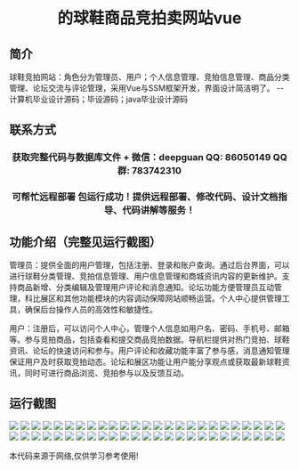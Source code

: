 <p><h1 align="center">的球鞋商品竞拍卖网站vue</h1></p>

## 简介
球鞋竞拍网站：角色分为管理员、用户；个人信息管理、竞拍信息管理、商品分类管理、论坛交流与评论管理，采用Vue与SSM框架开发，界面设计简洁明了。    --计算机毕业设计源码；毕设源码；java毕业设计源码


## 联系方式
<p><h3 align="center">获取完整代码与数据库文件 + 微信：deepguan QQ: 86050149 QQ群: 783742310</h3></p>
<p><h3 align="center">可帮忙远程部署 包运行成功！提供远程部署、修改代码、设计文档指导、代码讲解等服务！</h3></p>

## 功能介绍（完整见运行截图）
管理员：提供全面的用户管理，包括注册、登录和账户查询。通过后台界面，可以进行球鞋分类管理、竞拍信息管理、用户信息管理和商城资讯内容的更新维护。支持商品新增、分类编辑及管理用户评论和消息通知。论坛功能方便管理员互动管理，科比展区和其他功能模块的内容调动保障网站顺畅运营。个人中心提供管理工具，确保后台操作人员的高效性和敏捷性。

用户：注册后，可以访问个人中心，管理个人信息如用户名、密码、手机号、邮箱等。参与竞拍商品，包括查看和提交商品竞拍数据。导航栏提供对热门竞拍、球鞋资讯、论坛的快速访问和参与。用户评论和收藏功能丰富了参与感，消息通知管理保证用户及时获取竞拍动态。论坛和展区功能让用户能分享观点或获取最新球鞋资讯，同时可进行商品浏览、竞拍参与以及反馈互动。


## 运行截图
![](https://bs-1329754181.cos.ap-shanghai.myqcloud.com/ssm/SneakerAuctionSite/img/001.jpg)
![](https://bs-1329754181.cos.ap-shanghai.myqcloud.com/ssm/SneakerAuctionSite/img/002.jpg)
![](https://bs-1329754181.cos.ap-shanghai.myqcloud.com/ssm/SneakerAuctionSite/img/003.jpg)
![](https://bs-1329754181.cos.ap-shanghai.myqcloud.com/ssm/SneakerAuctionSite/img/004.jpg)
![](https://bs-1329754181.cos.ap-shanghai.myqcloud.com/ssm/SneakerAuctionSite/img/005.jpg)
![](https://bs-1329754181.cos.ap-shanghai.myqcloud.com/ssm/SneakerAuctionSite/img/006.jpg)
![](https://bs-1329754181.cos.ap-shanghai.myqcloud.com/ssm/SneakerAuctionSite/img/007.jpg)
![](https://bs-1329754181.cos.ap-shanghai.myqcloud.com/ssm/SneakerAuctionSite/img/008.jpg)
![](https://bs-1329754181.cos.ap-shanghai.myqcloud.com/ssm/SneakerAuctionSite/img/009.jpg)
![](https://bs-1329754181.cos.ap-shanghai.myqcloud.com/ssm/SneakerAuctionSite/img/010.jpg)
![](https://bs-1329754181.cos.ap-shanghai.myqcloud.com/ssm/SneakerAuctionSite/img/011.jpg)
![](https://bs-1329754181.cos.ap-shanghai.myqcloud.com/ssm/SneakerAuctionSite/img/012.jpg)
![](https://bs-1329754181.cos.ap-shanghai.myqcloud.com/ssm/SneakerAuctionSite/img/013.jpg)
![](https://bs-1329754181.cos.ap-shanghai.myqcloud.com/ssm/SneakerAuctionSite/img/014.jpg)
![](https://bs-1329754181.cos.ap-shanghai.myqcloud.com/ssm/SneakerAuctionSite/img/015.jpg)
![](https://bs-1329754181.cos.ap-shanghai.myqcloud.com/ssm/SneakerAuctionSite/img/016.jpg)
![](https://bs-1329754181.cos.ap-shanghai.myqcloud.com/ssm/SneakerAuctionSite/img/017.jpg)
![](https://bs-1329754181.cos.ap-shanghai.myqcloud.com/ssm/SneakerAuctionSite/img/018.jpg)
![](https://bs-1329754181.cos.ap-shanghai.myqcloud.com/ssm/SneakerAuctionSite/img/019.jpg)
![](https://bs-1329754181.cos.ap-shanghai.myqcloud.com/ssm/SneakerAuctionSite/img/020.jpg)
![](https://bs-1329754181.cos.ap-shanghai.myqcloud.com/ssm/SneakerAuctionSite/img/021.jpg)
![](https://bs-1329754181.cos.ap-shanghai.myqcloud.com/ssm/SneakerAuctionSite/img/022.jpg)
![](https://bs-1329754181.cos.ap-shanghai.myqcloud.com/ssm/SneakerAuctionSite/img/023.jpg)
![](https://bs-1329754181.cos.ap-shanghai.myqcloud.com/ssm/SneakerAuctionSite/img/024.jpg)
![](https://bs-1329754181.cos.ap-shanghai.myqcloud.com/ssm/SneakerAuctionSite/img/025.jpg)
![](https://bs-1329754181.cos.ap-shanghai.myqcloud.com/ssm/SneakerAuctionSite/img/026.jpg)
![](https://bs-1329754181.cos.ap-shanghai.myqcloud.com/ssm/SneakerAuctionSite/img/027.jpg)
![](https://bs-1329754181.cos.ap-shanghai.myqcloud.com/ssm/SneakerAuctionSite/img/028.jpg)
![](https://bs-1329754181.cos.ap-shanghai.myqcloud.com/ssm/SneakerAuctionSite/img/029.jpg)
![](https://bs-1329754181.cos.ap-shanghai.myqcloud.com/ssm/SneakerAuctionSite/img/030.jpg)
![](https://bs-1329754181.cos.ap-shanghai.myqcloud.com/ssm/SneakerAuctionSite/img/031.jpg)
![](https://bs-1329754181.cos.ap-shanghai.myqcloud.com/ssm/SneakerAuctionSite/img/032.jpg)
![](https://bs-1329754181.cos.ap-shanghai.myqcloud.com/ssm/SneakerAuctionSite/img/033.jpg)
![](https://bs-1329754181.cos.ap-shanghai.myqcloud.com/ssm/SneakerAuctionSite/img/034.jpg)
![](https://bs-1329754181.cos.ap-shanghai.myqcloud.com/ssm/SneakerAuctionSite/img/035.jpg)
![](https://bs-1329754181.cos.ap-shanghai.myqcloud.com/ssm/SneakerAuctionSite/img/036.jpg)
![](https://bs-1329754181.cos.ap-shanghai.myqcloud.com/ssm/SneakerAuctionSite/img/037.jpg)
![](https://bs-1329754181.cos.ap-shanghai.myqcloud.com/ssm/SneakerAuctionSite/img/038.jpg)
![](https://bs-1329754181.cos.ap-shanghai.myqcloud.com/ssm/SneakerAuctionSite/img/039.jpg)
![](https://bs-1329754181.cos.ap-shanghai.myqcloud.com/ssm/SneakerAuctionSite/img/040.jpg)
![](https://bs-1329754181.cos.ap-shanghai.myqcloud.com/ssm/SneakerAuctionSite/img/041.jpg)
![](https://bs-1329754181.cos.ap-shanghai.myqcloud.com/ssm/SneakerAuctionSite/img/042.jpg)
![](https://bs-1329754181.cos.ap-shanghai.myqcloud.com/ssm/SneakerAuctionSite/img/043.jpg)
![](https://bs-1329754181.cos.ap-shanghai.myqcloud.com/ssm/SneakerAuctionSite/img/044.jpg)
![](https://bs-1329754181.cos.ap-shanghai.myqcloud.com/ssm/SneakerAuctionSite/img/045.jpg)
![](https://bs-1329754181.cos.ap-shanghai.myqcloud.com/ssm/SneakerAuctionSite/img/046.jpg)
![](https://bs-1329754181.cos.ap-shanghai.myqcloud.com/ssm/SneakerAuctionSite/img/047.jpg)
![](https://bs-1329754181.cos.ap-shanghai.myqcloud.com/ssm/SneakerAuctionSite/img/048.jpg)
![](https://bs-1329754181.cos.ap-shanghai.myqcloud.com/ssm/SneakerAuctionSite/img/049.jpg)
![](https://bs-1329754181.cos.ap-shanghai.myqcloud.com/ssm/SneakerAuctionSite/img/050.jpg)

<p>本代码来源于网络,仅供学习参考使用!</p>
